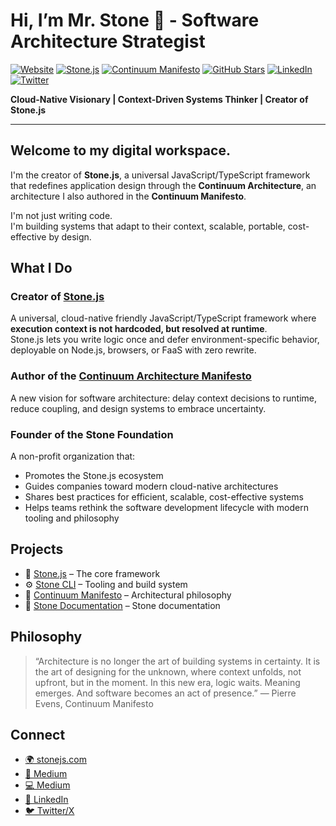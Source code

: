 # Hi, I’m Mr. Stone 🗿 - Software Architecture Strategist

[![Website](https://img.shields.io/website?url=https%3A%2F%2Fstonejs.com)](https://stonejs.com)
[![Stone.js](https://img.shields.io/badge/Framework-Stone.js-111111?style=flat&logo=javascript)](https://stonejs.com)
[![Continuum Manifesto](https://img.shields.io/badge/Manifesto-Continuum_Architecture-800080?style=flat)](https://evens-stone.github.io/continuum-manifesto/)
[![GitHub Stars](https://img.shields.io/github/stars/stonemjs/core?style=social)](https://github.com/stonemjs/core)
[![LinkedIn](https://img.shields.io/badge/Connect-LinkedIn-blue?logo=linkedin)](https://www.linkedin.com/in/evens-pierre/)
[![Twitter](https://img.shields.io/badge/Follow-Twitter-1DA1F2?logo=twitter)](https://x.com/Vens_P)

**Cloud-Native Visionary | Context-Driven Systems Thinker | Creator of Stone.js**

---

## Welcome to my digital workspace.

I'm the creator of **Stone.js**, a universal JavaScript/TypeScript framework that redefines application design through the **Continuum Architecture**, an architecture I also authored in the **Continuum Manifesto**.

I'm not just writing code.  
I'm building systems that adapt to their context, scalable, portable, cost-effective by design.

## What I Do

### Creator of [Stone.js](https://stonejs.com)  
A universal, cloud-native friendly JavaScript/TypeScript framework where **execution context is not hardcoded, but resolved at runtime**.  
Stone.js lets you write logic once and defer environment-specific behavior, deployable on Node.js, browsers, or FaaS with zero rewrite.

### Author of the [Continuum Architecture Manifesto](https://evens-stone.github.io/continuum-manifesto/)  
A new vision for software architecture: delay context decisions to runtime, reduce coupling, and design systems to embrace uncertainty.

### Founder of the **Stone Foundation**  
A non-profit organization that:
- Promotes the Stone.js ecosystem
- Guides companies toward modern cloud-native architectures
- Shares best practices for efficient, scalable, cost-effective systems
- Helps teams rethink the software development lifecycle with modern tooling and philosophy

## Projects

- 🧱 [Stone.js](https://github.com/stone-foundation/stone) – The core framework
- ⚙️ [Stone CLI](https://github.com/stone-foundation/cli) – Tooling and build system
- 🧭 [Continuum Manifesto](https://github.com/evens-stone/continuum-manifesto) – Architectural philosophy
- 📘 [Stone Documentation](https://github.com/stone-foundation/docs) – Stone documentation

## Philosophy

> “Architecture is no longer the art of building systems in certainty.
> It is the art of designing for the unknown, where context unfolds, not upfront, but in the moment.
> In this new era, logic waits. Meaning emerges. And software becomes an act of presence.”
> — Pierre Evens, Continuum Manifesto

## Connect

- [🌍 stonejs.com](https://stonejs.com)
- [📖 Medium](https://medium.com/@pierrevensy)
- [💻 Medium](https://dev.to/mr_stone)
- [💼 LinkedIn](https://linkedin.com/in/evens-pierre)
- [🐦 Twitter/X](https://x.com/Vens_P)
